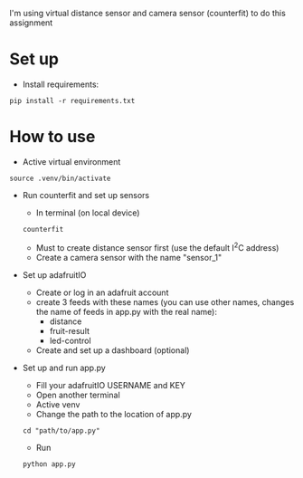 I'm using virtual distance sensor and camera sensor (counterfit) to do this assignment
# Set up
- Install requirements:
```
pip install -r requirements.txt
```
# How to use
- Active virtual environment
```
source .venv/bin/activate
```
- Run counterfit and set up sensors
    
    + In terminal (on local device)
    ```
    counterfit
    ```
    + Must to create distance sensor first (use the default I<sup>2</sup>C address)
    + Create a camera sensor with the name "sensor_1"

- Set up adafruitIO
    + Create or log in an adafruit account
    + create 3 feeds with these names (you can use other names, changes the name of feeds in app.py with the real name):
        + distance
        + fruit-result
        + led-control
    + Create and set up a dashboard (optional)

- Set up and run app.py
    + Fill your adafruitIO USERNAME and KEY 
    + Open another terminal 
    + Active venv
    + Change the path to the location of app.py
    ```
    cd "path/to/app.py"
    ```
    + Run
    ```
    python app.py
    ```
